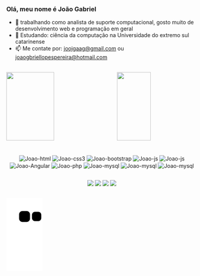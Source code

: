 ### Olá, meu nome é João Gabriel

- 🔭 trabalhando como analista de suporte computacional, gosto muito de desenvolvimento web e programação em geral
- 🌱 Estudando: ciência da computação na Universidade do extremo sul catarinense
- 📫 Me contate por: joojgaag@gmail.com ou joaogbriellopespereira@hotmail.com
<br>

 <div>
   <img height="180em" width="50%" src="https://github-readme-stats.vercel.app/api?username=JoaoGabrielRLP&show_icons=true&theme=tokyonight&include_all_commits=true&count_private=true"/>   
   <img align="right" height="180em" width="42%" src="https://github-readme-stats.vercel.app/api/top-langs/?username=JoaoGabrielRLP&layout=compact&langs_count=10&theme=tokyonight"/>
 </div>
 
 <br>
 
<div align="center" style="display: inline_block"><br>
    <img align="center" alt="Joao-html" height="60" width="70" src="https://cdn.jsdelivr.net/gh/devicons/devicon/icons/html5/html5-original.svg" />
    <img align="center" alt="Joao-css3" height="60" width="70" src="https://cdn.jsdelivr.net/gh/devicons/devicon/icons/css3/css3-original.svg" />
    <img align="center" alt="Joao-bootstrap" height="60" width="70" src="https://cdn.jsdelivr.net/gh/devicons/devicon/icons/bootstrap/bootstrap-original.svg" />
    <img align="center" alt="Joao-js" height="60" width="70" src="https://cdn.jsdelivr.net/gh/devicons/devicon/icons/javascript/javascript-original.svg" />
    <img align="center" alt="Joao-js" height="60" width="70" src="https://cdn.jsdelivr.net/gh/devicons/devicon/icons/vuejs/vuejs-original.svg" />
    <img align="center" alt="Joao-Angular" height="60" width="70" src="https://cdn.jsdelivr.net/gh/devicons/devicon/icons/angularjs/angularjs-plain.svg" />          
    <img align="center" alt="Joao-php" height="60" width="70" src="https://cdn.jsdelivr.net/gh/devicons/devicon/icons/php/php-plain.svg"/>
    <img align="center" alt="Joao-mysql" height="60" width="70" src="https://cdn.jsdelivr.net/gh/devicons/devicon/icons/mysql/mysql-original-wordmark.svg" />
    <img align="center" alt="Joao-mysql" height="60" width="70" src="https://cdn.jsdelivr.net/gh/devicons/devicon/icons/java/java-original-wordmark.svg" />
    <img align="center" alt="Joao-mysql" height="60" width="70" src="https://cdn.jsdelivr.net/gh/devicons/devicon/icons/c/c-original.svg" />
</div>
  
  ##
  
<div align="center">
  <a href="https://wa.me/5551997061518" target="_blank"> <img src="https://img.shields.io/badge/WhatsApp-25D366?style=for-the-badge&logo=whatsapp&logoColor=white"></a>
  <a href="mailto:joojgaag@gmail.com" target="_blank"> <img src="https://img.shields.io/badge/Gmail-D14836?style=for-the-badge&logo=gmail&logoColor=white"></a>
  <a href="mailto:joaogbriellopespereira@hotmail.com" target="_blank"> <img src="https://img.shields.io/badge/Microsoft_Outlook-0078D4?style=for-the-badge&logo=microsoft-outlook&logoColor=white"></a>
  <a href="https://www.linkedin.com/in/joaogabrielrlp/" target="_blank"> <img src="https://img.shields.io/badge/LinkedIn-0077B5?style=for-the-badge&logo=linkedin&logoColor=white"></a>
 
</div>  

  ##
  
   ![Snake animation](https://github.com/JoaoGabrielRLP/JoaoGabrielRLP/blob/output/github-contribution-grid-snake.svg)
  
  
